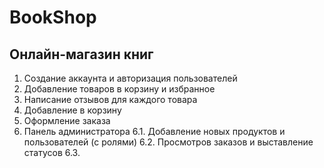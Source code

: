 # BookShop

## Онлайн-магазин книг
1. Создание аккаунта и авторизация пользователей
2. Добавление товаров в корзину и избранное
3. Написание отзывов для каждого товара
4. Добавление в корзину
5. Оформление заказа
6. Панель администратора
6.1. Добавление новых продуктов и пользователей (с ролями)
6.2. Просмотров заказов и выставление статусов
6.3. 
